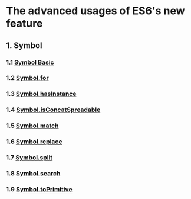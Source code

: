 # The advanced usages of ES6's new feature
## 1. Symbol
### 1.1 [Symbol Basic](./Symbol/basic-usage.js)
### 1.2 [Symbol.for](./Symbol/basic-using.js)
### 1.3 [Symbol.hasInstance](./Symbol/symbol-hasinstance.js)
### 1.4 [Symbol.isConcatSpreadable](./Symbol/symbol-isConcatSpreadable.js)
### 1.5 [Symbol.match](./Symbol/symbol-match-replace-search-split.js)
### 1.6 [Symbol.replace](./Symbol/symbol-match-replace-search-split.js)
### 1.7 [Symbol.split](./Symbol/symbol-match-replace-search-split.js)
### 1.8 [Symbol.search](./Symbol/symbol-match-replace-search-split.js)
### 1.9 [Symbol.toPrimitive](./Symbol/symbol-toPrimitive.js)

